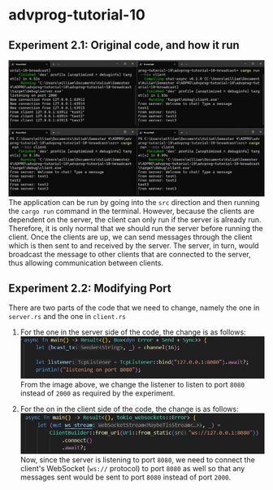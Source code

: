 # advprog-tutorial-10

## Experiment 2.1: Original code, and how it run
![3 Clients 1 Server](3Clients1Server.png)
The application can be run by going into the `src` direction and then running the `cargo run` command in the terminal. However, because the clients are dependent on the server, the client can only run if the server is already run. Therefore, it is only normal that we should run the server before running the client. Once the clients are up, we can send messages through the client which is then sent to and received by the server. The server, in turn, would broadcast the message to other clients that are connected to the server, thus allowing communication between clients.

## Experiment 2.2: Modifying Port
There are two parts of the code that we need to change, namely the one in `server.rs` and the one in `client.rs`
1. For the one in the server side of the code, the change is as follows:
![Modified Server Code](ServerModification.png)
From the image above, we change the listener to listen to port `8080` instead of `2000` as required by the experiment.

2. For the on in the client side of the code, the change is as follows:
![Modified Client Code](ClientModification.png)
Now, since the server is listening to port `8080`, we need to connect the client's WebSocket (`ws://` protocol) to port `8080` as well so that any messages sent would be sent to port `8080` instead of port `2000`.

